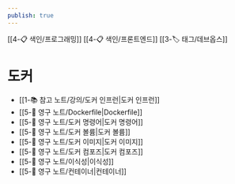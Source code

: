```yaml
---
publish: true
---
```

[[4-📋 색인/프로그래밍]]
[[4-📋 색인/프론트엔드]]
[[3-🏷️ 태그/데브옵스]]

# 도커
- [[1-📚 참고 노트/강의/도커 인프런\|도커 인프런]]
- [[5-💎 영구 노트/Dockerfile\|Dockerfile]]
- [[5-💎 영구 노트/도커 명령어\|도커 명령어]]
- [[5-💎 영구 노트/도커 볼륨\|도커 볼륨]]
- [[5-💎 영구 노트/도커 이미지\|도커 이미지]]
- [[5-💎 영구 노트/도커 컴포즈\|도커 컴포즈]]
- [[5-💎 영구 노트/이식성\|이식성]]
- [[5-💎 영구 노트/컨테이너\|컨테이너]]
